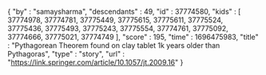 {
  "by" : "samaysharma",
  "descendants" : 49,
  "id" : 37774580,
  "kids" : [ 37774978, 37774781, 37775449, 37775615, 37775611, 37775524, 37775436, 37775493, 37775243, 37775554, 37774761, 37775092, 37774666, 37775021, 37774749 ],
  "score" : 195,
  "time" : 1696475983,
  "title" : "Pythagorean Theorem found on clay tablet 1k years older than Pythagoras",
  "type" : "story",
  "url" : "https://link.springer.com/article/10.1057/jt.2009.16"
}
